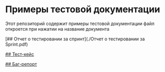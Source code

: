 # Примеры тестовой документации

Этот репозиторий содержит примеры тестовой документации
файл откроется при нажатии на название документа



[##  Отчет о тестировании за спринт](./Отчет о тестировании за Sprint.pdf)


[##  Тест-кейс](./Тест-кейс.pdf)


[##  Баг-репорт](./баг-репорт.pdf)

